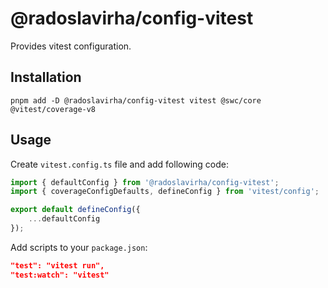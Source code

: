 # @radoslavirha/config-vitest

Provides vitest configuration.

## Installation

`pnpm add -D @radoslavirha/config-vitest vitest @swc/core @vitest/coverage-v8`

## Usage

Create `vitest.config.ts` file and add following code:

```ts
import { defaultConfig } from '@radoslavirha/config-vitest';
import { coverageConfigDefaults, defineConfig } from 'vitest/config';

export default defineConfig({
    ...defaultConfig
});
```

Add scripts to your `package.json`:

```json
"test": "vitest run",
"test:watch": "vitest"
```
